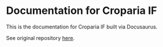 # Documentation for Croparia IF

This is the documentation for Croparia IF built via Docusaurus.

See original repository [here](https://github.com/MUYU-Twilighter/croparia-if).